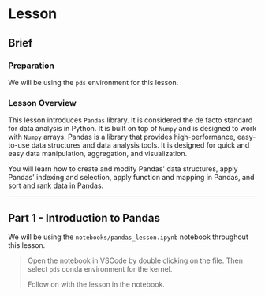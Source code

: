 # Lesson

## Brief

### Preparation

We will be using the `pds` environment for this lesson.

### Lesson Overview

This lesson introduces `Pandas` library. It is considered the de facto standard for data analysis in Python. It is built on top of `Numpy` and is designed to work with `Numpy` arrays. Pandas is a library that provides high-performance, easy-to-use data structures and data analysis tools. It is designed for quick and easy data manipulation, aggregation, and visualization.

You will learn how to create and modify Pandas' data structures, apply Pandas' indexing and selection, apply function and mapping in Pandas, and sort and rank data in Pandas.

---

## Part 1 - Introduction to Pandas

We will be using the `notebooks/pandas_lesson.ipynb` notebook throughout this lesson.

> Open the notebook in VSCode by double clicking on the file. Then select `pds` conda environment for the kernel.
>
> Follow on with the lesson in the notebook.
